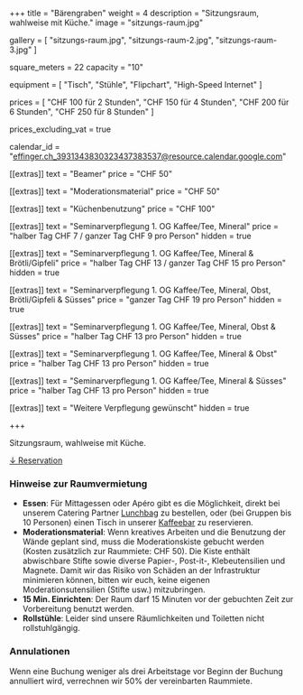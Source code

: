 +++
title = "Bärengraben"
weight = 4
description = "Sitzungsraum, wahlweise mit Küche."
image = "sitzungs-raum.jpg"

gallery = [
  "sitzungs-raum.jpg",
  "sitzungs-raum-2.jpg",
  "sitzungs-raum-3.jpg"
]

square_meters = 22
capacity = "10"

equipment = [
  "Tisch",
  "Stühle",
  "Flipchart",
  "High-Speed Internet"
]

prices = [
  "CHF 100 für 2 Stunden",
  "CHF 150 für 4 Stunden",
  "CHF 200 für 6 Stunden",
  "CHF 250 für 8 Stunden"
]

prices_excluding_vat = true

calendar_id = "effinger.ch_3931343830323437383537@resource.calendar.google.com"

[[extras]]
text = "Beamer"
price = "CHF 50"

[[extras]]
text = "Moderationsmaterial"
price = "CHF 50"

[[extras]]
text = "Küchenbenutzung"
price = "CHF 100"

[[extras]]
text = "Seminarverpflegung 1. OG Kaffee/Tee, Mineral"
price = "halber Tag CHF 7 / ganzer Tag CHF 9 pro Person"
hidden = true

[[extras]]
text = "Seminarverpflegung 1. OG Kaffee/Tee, Mineral & Brötli/Gipfeli"
price = "halber Tag CHF 13 / ganzer Tag CHF 15 pro Person"
hidden = true

[[extras]]
text = "Seminarverpflegung 1. OG Kaffee/Tee, Mineral, Obst,  Brötli/Gipfeli & Süsses"
price = "ganzer Tag CHF 19 pro Person"
hidden = true

[[extras]]
text = "Seminarverpflegung 1. OG Kaffee/Tee, Mineral, Obst & Süsses"
price = "halber Tag CHF 13 pro Person"
hidden = true

[[extras]]
text = "Seminarverpflegung 1. OG Kaffee/Tee, Mineral & Obst"
price = "halber Tag CHF 13 pro Person"
hidden = true

[[extras]]
text = "Seminarverpflegung 1. OG Kaffee/Tee, Mineral & Süsses"
price = "halber Tag CHF 13 pro Person"
hidden = true

[[extras]]
text = "Weitere Verpflegung gewünscht"
hidden = true

+++

Sitzungsraum, wahlweise mit Küche.

<div class="local-scroll">
 <a href="#reservation" class="btn btn-mod btn-border btn-round btn-medium">&darr; Reservation</a>
</div>


### Hinweise zur Raumvermietung

* **Essen**: Für Mittagessen oder Apéro gibt es die Möglichkeit, direkt bei unserem Catering Partner [Lunchbag](https://www.lunchbag.ch/) zu bestellen, oder (bei Gruppen bis 10 Personen) einen Tisch in unserer [Kaffeebar](/kaffeebar/) zu reservieren.
* **Moderationsmaterial**: Wenn kreatives Arbeiten und die Benutzung der Wände geplant sind, muss die Moderationskiste gebucht werden (Kosten zusätzlich zur Raummiete: CHF 50). Die Kiste enthält abwischbare Stifte sowie diverse Papier-, Post-it-, Klebeutensilien und Magnete. Damit wir das Risiko von Schäden an der Infrastruktur minimieren können, bitten wir euch, keine eigenen Moderationsutensilien (Stifte usw.) mitzubringen.
* **15 Min. Einrichten**: Der Raum darf 15 Minuten vor der gebuchten Zeit zur Vorbereitung benutzt werden.
* **Rollstühle**: Leider sind unsere Räumlichkeiten und Toiletten nicht rollstuhlgängig.


### Annulationen

Wenn eine Buchung weniger als drei Arbeitstage vor Beginn der Buchung annulliert wird, verrechnen wir 50% der vereinbarten Raummiete.